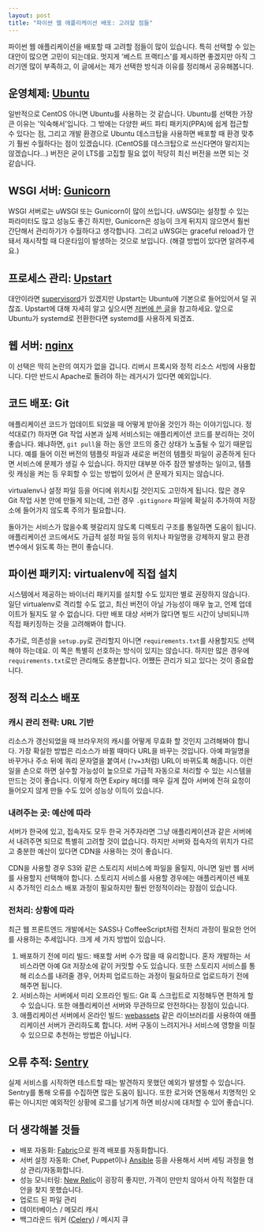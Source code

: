 ```yaml
---
layout: post
title: "파이썬 웹 애플리케이션 배포: 고려할 점들"
---
```


파이썬 웹 애플리케이션을 배포할 때 고려할 점들이 많이 있습니다. 특히 선택할 수 있는 대안이 많으면 고민이 되는데요. 멋지게 '베스트 프랙티스'를 제시하면 좋겠지만 아직 그러기엔 많이 부족하고, 이 글에서는 제가 선택한 방식과 이유를 정리해서 공유해봅니다.

## 운영체제: [Ubuntu](http://ubuntu.com/)

일반적으로 CentOS 아니면 Ubuntu를 사용하는 것 같습니다. Ubuntu를 선택한 가장 큰 이유는 '익숙해서'입니다. 그 밖에는 다양한 써드 파티 패키지(PPA)에 쉽게 접근할 수 있다는 점, 그리고 개발 환경으로 Ubuntu 데스크탑을 사용하면 배포할 때 환경 맞추기 훨씬 수월하다는 점이 있겠습니다. (CentOS를 데스크탑으로 쓰신다면야 말리지는 않겠습니다...) 버전은 굳이 LTS를 고집할 필요 없이 적당히 최신 버전을 쓰면 되는 것 같습니다.

## WSGI 서버: [Gunicorn](http://gunicorn.org/)

WSGI 서버로는 uWSGI 또는 Gunicorn이 많이 쓰입니다. uWSGI는 설정할 수 있는 파라미터도 많고 성능도 좋긴 하지만, Gunicorn은 성능이 크게 뒤지지 않으면서 훨씬 간단해서 관리하기가 수월하다고 생각합니다. 그리고 uWSGI는 graceful reload가 안돼서 재시작할 때 다운타임이 발생하는 것으로 보입니다. (해결 방법이 있다면 알려주세요.)

## 프로세스 관리: [Upstart](http://upstart.ubuntu.com/)

대안이라면 [supervisord](http://supervisord.org/)가 있겠지만 Upstart는 Ubuntu에 기본으로 들어있어서 덜 귀찮죠. Upstart에 대해 자세히 알고 싶으시면 [저번에 쓴 글](/2014/08/12/upstart/)을 참고하세요. 앞으로 Ubuntu가 systemd로 전환한다면 systemd를 사용하게 되겠죠.

## 웹 서버: [nginx](http://nginx.com/)

이 선택은 딱히 논란의 여지가 없을 겁니다. 리버시 프록시와 정적 리소스 서빙에 사용합니다. 다만 반드시 Apache로 돌려야 하는 레거시가 있다면 예외입니다.

## 코드 배포: Git

애플리케이션 코드가 업데이트 되었을 때 어떻게 받아올 것인가 하는 이야기입니다. 정석대로(?) 하자면 Git 작업 사본과 실제 서비스되는 애플리케이션 코드를 분리하는 것이 좋습니다. 왜냐하면, `git pull`을 하는 동안 코드의 중간 상태가 노출될 수 있기 때문입니다. 예를 들어 이전 버전의 템플릿 파일과 새로운 버전의 템플릿 파일이 공존하게 된다면 서비스에 문제가 생길 수 있습니다. 하지만 대부분 아주 잠깐 발생하는 일이고, 템플릿 캐싱을 켜는 등 우회할 수 있는 방법이 있어서 큰 문제가 되지는 않습니다.

virtualenv나 설정 파일 등을 어디에 위치시킬 것인지도 고민하게 됩니다. 많은 경우 Git 작업 사본 안에 만들게 되는데, 그런 경우 `.gitignore` 파일에 확실히 추가하여 저장소에 들어가지 않도록 주의가 필요합니다.

돌아가는 서비스가 많을수록 헷갈리지 않도록 디렉토리 구조를 통일하면 도움이 됩니다. 애플리케이션 코드에서도 가급적 설정 파일 등의 위치나 파일명을 강제하지 말고 환경 변수에서 읽도록 하는 편이 좋습니다.

## 파이썬 패키지: virtualenv에 직접 설치

시스템에서 제공하는 바이너리 패키지를 설치할 수도 있지만 별로 권장하지 않습니다. 일단 virtualenv로 격리할 수도 없고, 최신 버전이 아닐 가능성이 매우 높고, 언제 업데이트가 될지도 알 수 없습니다. 다만 배포 대상 서버가 많다면 빌드 시간이 낭비되니까 직접 패키징하는 것을 고려해봐야 합니다.

추가로, 의존성을 `setup.py`로 관리할지 아니면 `requirements.txt`를 사용할지도 선택해야 하는데요. 이 쪽은 특별히 선호하는 방식이 있지는 않습니다. 하지만 많은 경우에 `requirements.txt`로만 관리해도 충분합니다. 어쨌든 관리가 되고 있다는 것이 중요합니다.

## 정적 리소스 배포

### 캐시 관리 전략: URL 기반

리소스가 갱신되었을 때 브라우저의 캐시를 어떻게 무효화 할 것인지 고려해봐야 합니다. 가장 확실한 방법은 리소스가 바뀔 때마다 URL을 바꾸는 것입니다. 아예 파일명을 바꾸거나 주소 뒤에 쿼리 문자열을 붙여서 (`?v=3`처럼) URL이 바뀌도록 해줍니다. 이런 일을 손으로 하면 실수할 가능성이 높으므로 가급적 자동으로 처리할 수 있는 시스템을 만드는 것이 좋습니다. 이렇게 하면 Expiry 헤더를 매우 길게 잡아 서버에 전혀 요청이 들어오지 않게 만들 수도 있어 성능상 이득이 있습니다.

### 내려주는 곳: 예산에 따라

서버가 한국에 있고, 접속자도 모두 한국 거주자라면 그냥 애플리케이션과 같은 서버에서 내려주면 되므로 특별히 고려할 것이 없습니다. 하지만 서버와 접속자의 위치가 다르고 충분한 예산이 있다면 CDN을 사용하는 것이 좋습니다.

CDN을 사용할 경우 S3와 같은 스토리지 서비스에 파일을 올릴지, 아니면 일반 웹 서버를 사용할지 선택해야 합니다. 스토리지 서비스를 사용할 경우에는 애플리케이션 배포 시 추가적인 리소스 배포 과정이 필요하지만 훨씬 안정적이라는 장점이 있습니다.

### 전처리: 상황에 따라

최근 웹 프론트엔드 개발에서는 SASS나 CoffeeScript처럼 전처리 과정이 필요한 언어를 사용하는 추세입니다. 크게 세 가지 방법이 있습니다.

1. 배포하기 전에 미리 빌드: 배포할 서버 수가 많을 때 유리합니다. 혼자 개발하는 서비스라면 아예 Git 저장소에 같이 커밋할 수도 있습니다. 또한 스토리지 서비스를 통해 리소스를 내려줄 경우, 어차피 업로드하는 과정이 필요하므로 업로드하기 전에 해주면 됩니다.
2. 서비스하는 서버에서 미리 오프라인 빌드: Git 훅 스크립트로 지정해두면 편하게 할 수 있습니다. 또한 애플리케이션 서버와 무관하므로 안전하다는 장점이 있습니다.
3. 애플리케이션 서버에서 온라인 빌드: [webassets](http://webassets.readthedocs.org/) 같은 라이브러리를 사용하여 애플리케이션 서버가 관리하도록 합니다. 서버 구동이 느려지거나 서비스에 영향을 미칠 수 있으므로 추천하는 방법은 아닙니다.

## 오류 추적: [Sentry](https://getsentry.com/)

실제 서비스를 시작하면 테스트할 때는 발견하지 못했던 예외가 발생할 수 있습니다. Sentry를 통해 오류를 수집하면 많은 도움이 됩니다. 또한 로거와 연동해서 치명적인 오류는 아니지만 예외적인 상황에 로그를 남기게 하면 비상시에 대처할 수 있어 좋습니다.

## 더 생각해볼 것들

* 배포 자동화: [Fabric](http://www.fabfile.org/)으로 원격 배포를 자동화합니다.
* 서버 설정 자동화: Chef, Puppet이나 [Ansible](http://www.ansible.com) 등을 사용해서 서버 세팅 과정을 형상 관리/자동화합니다.
* 성능 모니터링: [New Relic](http://newrelic.com/)이 굉장히 좋지만, 가격이 만만치 않아서 아직 적절한 대안을 찾지 못했습니다.
* 업로드 된 파일 관리
* 데이터베이스 / 메모리 캐시
* 백그라운드 워커 ([Celery](http://www.celeryproject.org/)) / 메시지 큐
